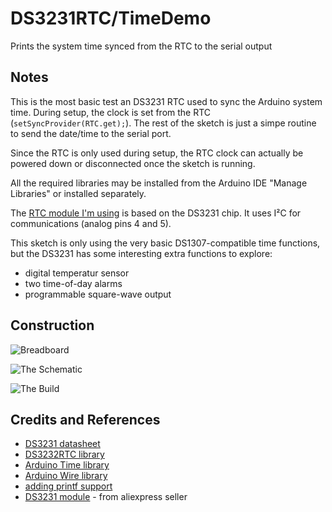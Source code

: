 # DS3231RTC/TimeDemo

Prints the system time synced from the RTC to the serial output


## Notes

This is the most basic test an DS3231 RTC used to sync the Arduino system time.
During setup, the clock is set from the RTC (`setSyncProvider(RTC.get);`).
The rest of the sketch is just a simpe routine to send the date/time to the serial port.

Since the RTC is only used during setup, the RTC clock can actually be powered down or disconnected once the sketch is running.

All the required libraries may be installed from the Arduino IDE "Manage Libraries" or installed separately.

The [RTC module I'm using](https://www.aliexpress.com/item/B39-hot-sale-DS3231-AT24C32-IIC-Precision-RTC-Real-Time-Clock-Memory-Module-For-Arduino-Free/32217889168.html) is based on the DS3231 chip. It uses I²C for communications (analog pins 4 and 5).

This sketch is only using the very basic DS1307-compatible time functions, but the DS3231 has some interesting extra functions to explore:
* digital temperatur sensor
* two time-of-day alarms
* programmable square-wave output

## Construction

![Breadboard](./assets/TimeDemo_bb.jpg?raw=true)

![The Schematic](./assets/TimeDemo_schematic.jpg?raw=true)

![The Build](./assets/TimeDemo_build.jpg?raw=true)

## Credits and References
* [DS3231 datasheet](https://www.maximintegrated.com/en/products/digital/real-time-clocks/DS3231.html)
* [DS3232RTC library](https://github.com/JChristensen/DS3232RTC)
* [Arduino Time library](http://playground.arduino.cc/Code/Time)
* [Arduino Wire library](http://arduino.cc/en/Reference/Wire)
* [adding printf support](http://playground.arduino.cc/Main/Printf)
* [DS3231 module](https://www.aliexpress.com/item/B39-hot-sale-DS3231-AT24C32-IIC-Precision-RTC-Real-Time-Clock-Memory-Module-For-Arduino-Free/32217889168.html) - from aliexpress seller